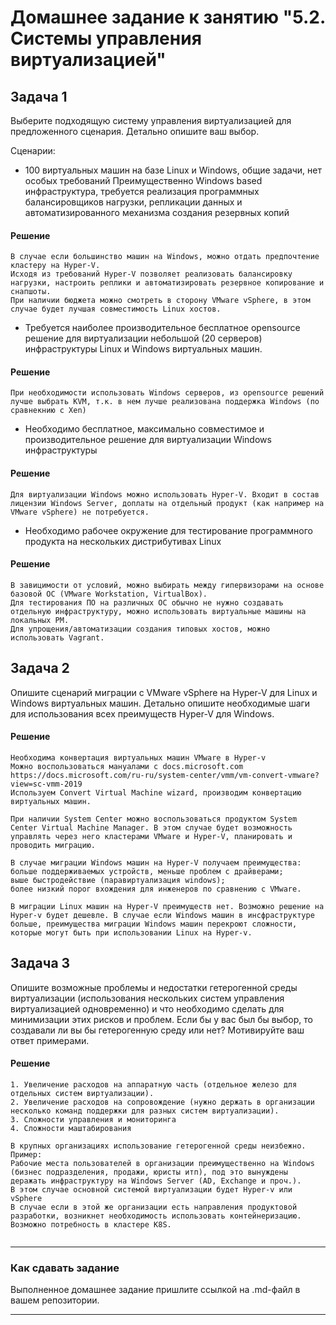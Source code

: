 # Домашнее задание к занятию "5.2. Системы управления виртуализацией"

## Задача 1 

Выберите подходящую систему управления виртуализацией для предложенного сценария. Детально опишите ваш выбор.

Сценарии:

- 100 виртуальных машин на базе Linux и Windows, общие задачи, нет особых требований
Преимущественно Windows based инфраструктура, требуется реализация программных балансировщиков нагрузки, репликации данных и автоматизированного механизма создания резервных копий 
#### Решение
```
В случае если большинство машин на Windows, можно отдать предпочтение кластеру на Hyper-V.
Исходя из требований Hyper-V позволяет реализовать балансировку нагрузки, настроить реплики и автоматизировать резервное копирование и снапшоты.
При наличии бюджета можно смотреть в сторону VMware vSphere, в этом случае будет лучшая совместимость Linux хостов.
```
- Требуется наиболее производительное бесплатное opensource решение для виртуализации небольшой (20 серверов) инфраструктуры Linux и Windows виртуальных машин.
#### Решение
```
При необходимости использовать Windows серверов, из opensource решений лучше выбрать KVM, т.к. в нем лучше реализована поддержка Windows (по сравнекнию с Xen)
```
- Необходимо бесплатное, максимально совместимое и производительное решение для виртуализации Windows инфраструктуры 
#### Решение
```
Для виртуализации Windows можно использовать Hyper-V. Входит в состав лицензии Windows Server, доплаты на отдельный продукт (как например на VMware vSphere) не потребуется.
```
- Необходимо рабочее окружение для тестирование программного продукта на нескольких дистрибутивах Linux
#### Решение
```
В завицимости от условий, можно выбирать между гипервизорами на основе базовой ОС (VMware Workstation, VirtualBox).
Для тестирования ПО на различных ОС обычно не нужно создавать отдельную инфраструктуру, можно использовать виртуальные машины на локальных РМ. 
Для упрощения/автоматизации создания типовых хостов, можно использовать Vagrant.
```


## Задача 2

Опишите сценарий миграции с VMware vSphere на Hyper-V для Linux и Windows виртуальных машин. Детально опишите необходимые шаги для использования всех преимуществ Hyper-V для Windows.  
#### Решение
```
Необходима конвертация виртуальных машин VMware в Hyper-v
Можно воспользоваться мануалами с docs.microsoft.com
https://docs.microsoft.com/ru-ru/system-center/vmm/vm-convert-vmware?view=sc-vmm-2019
Используем Convert Virtual Machine wizard, производим конвертацию виртуальных машин.

При наличии System Center можно воспользоваться продуктом System Center Virtual Machine Manager. В этом случае будет возможность управлять через него кластерами VMware и Hyper-V, планировать и проводить миграцию.

В случае миграции Windows машин на Hyper-V получаем преимущества:
больше поддерживаемых устройств, меньше проблем с драйверами;
выше быстродействие (паравиртуализация windows);
более низкий порог вхождения для инженеров по сравнению с VMware.

В миграции Linux машин на Hyper-V преимуществ нет. Возможно решение на Hyper-v будет дешевле. В случае если Windows машин в инсфраструктуре больше, преимущества миграции Windows машин перекроют сложности, которые могут быть при использовании Linux на Hyper-v.
```

## Задача 3 

Опишите возможные проблемы и недостатки гетерогенной среды виртуализации (использования нескольких систем управления виртуализацией одновременно) и что необходимо сделать для минимизации этих рисков и проблем. Если бы у вас был бы выбор, то создавали ли вы бы гетерогенную среду или нет? Мотивируйте ваш ответ примерами. 

#### Решение
``` 
1. Увеличение расходов на аппаратную часть (отдельное железо для отдельных систем виртуализации).
2. Увеличение расходов на сопровождение (нужно держать в организации несколько команд поддержки для разных систем виртуализации).
3. Сложности управления и мониторинга
4. Сложности маштабирования

В крупных организациях использование гетерогенной среды неизбежно. 
Пример:
Рабочие места пользователей в организации преимущественно на Windows (бизнес подразделения, продажи, юристы итп), под это вынуждены деражать инфраструктуру на Windows Server (AD, Exchange и проч.).
В этом случае основной системой виртуализации будет Hyper-v или vSphere
В случае если в этой же организации есть направления продуктовой разработки, возникнет необходимость использовать контейнеризацию. Возможно потребность в кластере K8S.


```


---

### Как cдавать задание

Выполненное домашнее задание пришлите ссылкой на .md-файл в вашем репозитории.

---

